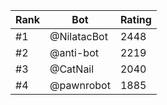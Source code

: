 Rank|Bot|Rating
---|---|---
#1|@NilatacBot|2448
#2|@anti-bot|2219
#3|@CatNail|2040
#4|@pawnrobot|1885
